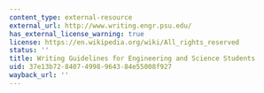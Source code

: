 ```yaml
---
content_type: external-resource
external_url: http://www.writing.engr.psu.edu/
has_external_license_warning: true
license: https://en.wikipedia.org/wiki/All_rights_reserved
status: ''
title: Writing Guidelines for Engineering and Science Students
uid: 37e13b72-8407-4998-9643-84e55008f927
wayback_url: ''
---
```

